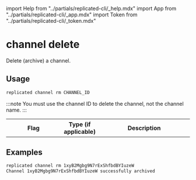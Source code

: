 import Help from "../partials/replicated-cli/_help.mdx"
import App from "../partials/replicated-cli/_app.mdx"
import Token from "../partials/replicated-cli/_token.mdx"

# channel delete

Delete (archive) a channel.

## Usage
```bash
replicated channel rm CHANNEL_ID
```

:::note
You must use the channel ID to delete the channel, not the channel name.
:::

<table>
  <tr>
    <th width="30%">Flag</th>
    <th width="20%">Type (if applicable)</th>
    <th width="50%">Description</th>
  </tr>
  <Help/>
  <App/>
  <Token/>
</table>

## Examples
```bash
replicated channel rm 1xyB2Mgbg9N7rExShfbdBYIuzeW
Channel 1xyB2Mgbg9N7rExShfbdBYIuzeW successfully archived
```

